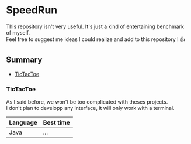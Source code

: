 # SpeedRun

This repository isn't very useful. It's just a kind of entertaining benchmark of myself.<br/>
Feel free to suggest me ideas I could realize and add to this repository ! :+1:

## Summary

  - [TicTacToe](#tictactoe)

### TicTacToe

As I said before, we won't be too complicated with theses projects.<br/>
I don't plan to developp any interface, it will only work with a terminal.

| Language | Best time |
| --- | --- |
| Java | ... |
